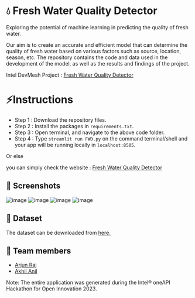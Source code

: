# 💧 Fresh Water Quality Detector

Exploring the potential of machine learning in predicting the quality of fresh water. 

 Our aim is to create an accurate and efficient model that can determine the quality of fresh water based on various factors such as source, location, season, etc. The repository contains the code and data used in the development of the model, as well as the results and findings of the project.
 
 Intel DevMesh Project : [Fresh Water Quality Detector](https://devmesh.intel.com/projects/fwd-fresh-water-quality-detector)
 
 # ⚡Instructions
 
 - Step 1 : Download the repository files.
 - Step 2 : Install the packages in `requirements.txt`.
 - Step 3 : Open terminal, and navigate to the above code folder.
 - Step 4 : Type `streamlit run FWD.py`  on the command terminal/shell and your app will be running locally in `localhost:8505`.
 
 Or else
 
 you can simply check the website : [Fresh Water Quality Detector](https://arjunraj77-freshwaterqualitydetector-fwd-g5t41i.streamlit.app/)

 ## 💠 Screenshots
![image](https://user-images.githubusercontent.com/23217592/229701792-2dce2417-920a-48d5-a7cd-b8eb6d725df2.png)
![image](https://user-images.githubusercontent.com/23217592/229702014-5fdbfc53-35c9-4bba-aa64-36cec421a2fb.png)
![image](https://user-images.githubusercontent.com/23217592/229702166-79af6fb6-bca9-4f0d-98a0-00533afaee0e.png)
![image](https://user-images.githubusercontent.com/23217592/229702198-b978966b-d638-4bf1-b27c-aa2f80ce7fda.png)



 ## 💠 Dataset
 
 The dataset can be downloaded from [here.](https://s3-ap-southeast-1.amazonaws.com/he-public-data/datasetab75fb3.zip)
 
 ## 💠 Team members
 
 - [Arjun Raj](https://www.linkedin.com/in/arjun-raj-pala/)
 - [Akhil Anil](https://www.linkedin.com/in/akhil-m-anil-2bb54a122/)
 
  Note: The entire application was generated during the Intel® oneAPI Hackathon for Open Innovation 2023. 
 
 

